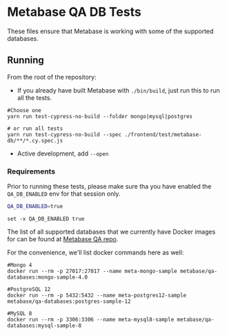 # Metabase QA DB Tests

These files ensure that Metabase is working with some of the supported databases.

## Running

From the root of the repository:

- If you already have built Metabase with `./bin/build`, just run this to run all the tests.

```shell
#Choose one
yarn run test-cypress-no-build --folder mongo|mysql|postgres

# or run all tests
yarn run test-cypress-no-build --spec ./frontend/test/metabase-db/**/*.cy.spec.js
```

- Active development, add `--open`

### Requirements

Prior to running these tests, please make sure tha you have enabled the `QA_DB_ENABLED` env for that session only.

```bash
QA_DB_ENABLED=true
```

```fish
set -x QA_DB_ENABLED true
```

The list of all supported databases that we currently have Docker images for can be found at [Metabase QA repo](https://github.com/metabase/metabase-qa).

For the convenience, we'll list docker commands here as well:

```shell
#Mongo 4
docker run --rm -p 27017:27017 --name meta-mongo-sample metabase/qa-databases:mongo-sample-4.0

#PostgreSQL 12
docker run --rm -p 5432:5432 --name meta-postgres12-sample metabase/qa-databases:postgres-sample-12

#MySQL 8
docker run --rm -p 3306:3306 --name meta-mysql8-sample metabase/qa-databases:mysql-sample-8
```
